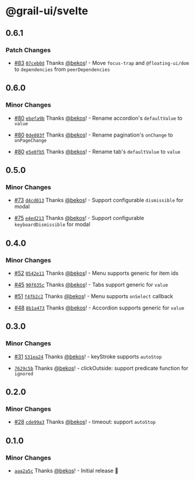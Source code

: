 # @grail-ui/svelte

## 0.6.1

### Patch Changes

- [#83](https://github.com/grail-ui/grail-ui/pull/83) [`07ceb0d`](https://github.com/grail-ui/grail-ui/commit/07ceb0dcf7b9a21ec1ddc57c462491325ecc3b56) Thanks [@bekos](https://github.com/bekos)! - Move `focus-trap` and `@floating-ui/dom` to `dependencies` from `peerDependencies`

## 0.6.0

### Minor Changes

- [#80](https://github.com/grail-ui/grail-ui/pull/80) [`ebefa9b`](https://github.com/grail-ui/grail-ui/commit/ebefa9b4ee09970c7f08baab86886741340475c6) Thanks [@bekos](https://github.com/bekos)! - Rename accordion's `defaultValue` to `value`

- [#80](https://github.com/grail-ui/grail-ui/pull/80) [`0de803f`](https://github.com/grail-ui/grail-ui/commit/0de803fddae63f7d5fee53ea03e9efb01f983a0d) Thanks [@bekos](https://github.com/bekos)! - Rename pagination's `onChange` to `onPageChange`

- [#80](https://github.com/grail-ui/grail-ui/pull/80) [`e5e0fb5`](https://github.com/grail-ui/grail-ui/commit/e5e0fb55632e2a9abf288e6823c84b721da96d85) Thanks [@bekos](https://github.com/bekos)! - Rename tab's `defaultValue` to `value`

## 0.5.0

### Minor Changes

- [#73](https://github.com/grail-ui/grail-ui/pull/73) [`d4cd013`](https://github.com/grail-ui/grail-ui/commit/d4cd013e09e1fb7d267c35862b2fbbaa724ca94c) Thanks [@bekos](https://github.com/bekos)! - Support configurable `dismissible` for modal

- [#75](https://github.com/grail-ui/grail-ui/pull/75) [`e4ed213`](https://github.com/grail-ui/grail-ui/commit/e4ed21384c708a8338b5f8602f257c589d1e8b91) Thanks [@bekos](https://github.com/bekos)! - Support configurable `keyboardDismissible` for modal

## 0.4.0

### Minor Changes

- [#52](https://github.com/grail-ui/grail-ui/pull/52) [`0542e11`](https://github.com/grail-ui/grail-ui/commit/0542e11586099b0a0311b3809b2f36a1965b2d28) Thanks [@bekos](https://github.com/bekos)! - Menu supports generic for item ids

- [#45](https://github.com/grail-ui/grail-ui/pull/45) [`90f635c`](https://github.com/grail-ui/grail-ui/commit/90f635ca5c6308c8de977a997eadd3b3d0023ba7) Thanks [@bekos](https://github.com/bekos)! - Tabs support generic for `value`

- [#51](https://github.com/grail-ui/grail-ui/pull/51) [`f4fb2c2`](https://github.com/grail-ui/grail-ui/commit/f4fb2c27ffd8f1d50c7dc3b778fe2be2d9671016) Thanks [@bekos](https://github.com/bekos)! - Menu supports `onSelect` callback

- [#48](https://github.com/grail-ui/grail-ui/pull/48) [`8b1a473`](https://github.com/grail-ui/grail-ui/commit/8b1a473d4f91b8f0b353e579dea12650e62d3a9c) Thanks [@bekos](https://github.com/bekos)! - Accordion supports generic for `value`

## 0.3.0

### Minor Changes

- [#31](https://github.com/grail-ui/grail-ui/pull/31) [`531ea24`](https://github.com/grail-ui/grail-ui/commit/531ea240cb57e04c9fe596a7c7efd60af3294662) Thanks [@bekos](https://github.com/bekos)! - keyStroke supports `autoStop`

- [`7629c5b`](https://github.com/grail-ui/grail-ui/commit/7629c5b49b63fcf0afd85e1c090483b391677b96) Thanks [@bekos](https://github.com/bekos)! - clickOutside: support predicate function for `ignored`

## 0.2.0

### Minor Changes

- [#28](https://github.com/grail-ui/grail-ui/pull/28) [`cde99a3`](https://github.com/grail-ui/grail-ui/commit/cde99a32cf77bd283dccf8b2e4e39e83045c9193) Thanks [@bekos](https://github.com/bekos)! - timeout: support `autoStop`

## 0.1.0

### Minor Changes

- [`aaa2a5c`](https://github.com/grail-ui/grail-ui/commit/aaa2a5cb99ec51fa245fdd10728197f62b7c9939) Thanks [@bekos](https://github.com/bekos)! - Initial release 🎉
